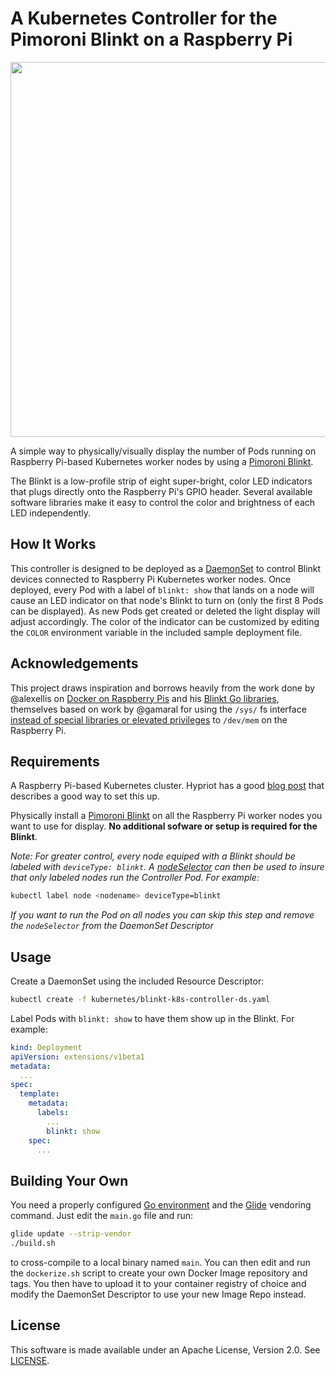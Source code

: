 # A Kubernetes Controller for the Pimoroni Blinkt on a Raspberry Pi #

<img src="https://github.com/apprenda/blinkt-k8s-controller/raw/master/images/rpi-minicluster.jpg" width="600" />

A simple way to physically/visually display the number of Pods running on Raspberry Pi-based Kubernetes worker nodes by using a [Pimoroni Blinkt](https://shop.pimoroni.com/products/blinkt).

The Blinkt is a low-profile strip of eight super-bright, color LED indicators that plugs directly onto the Raspberry Pi's GPIO header. Several available software libraries make it easy to control the color and brightness of each LED independently.

## How It Works ##

This controller is designed to be deployed as a [DaemonSet](https://kubernetes.io/docs/admin/daemons/) to control Blinkt devices connected to Raspberry Pi Kubernetes worker nodes. Once deployed, every Pod with a label of `blinkt: show` that lands on a node will cause an LED indicator on that node's Blinkt to turn on (only the first 8 Pods can be displayed). As new Pods get created or deleted the light display will adjust accordingly. The color of the indicator can be customized by editing the `COLOR` environment variable in the included sample deployment file. 

## Acknowledgements ##

This project draws inspiration and borrows heavily from the work done by @alexellis on [Docker on Raspberry Pis](http://blog.alexellis.io/visiting-pimoroni/) and his [Blinkt Go libraries](https://github.com/alexellis/blinkt_go), themselves based on work by @gamaral for using the `/sys/` fs interface [instead of special libraries or elevated privileges](https://guillermoamaral.com/read/rpi-gpio-c-sysfs/) to `/dev/mem` on the Raspberry Pi.

## Requirements ##

A Raspberry Pi-based Kubernetes cluster. Hypriot has a good [blog post](https://blog.hypriot.com/post/setup-kubernetes-raspberry-pi-cluster/) that describes a good way to set this up. 

Physically install a [Pimoroni Blinkt](https://shop.pimoroni.com/products/blinkt) on all the Raspberry Pi worker nodes you want to use for display. **No additional sofware or setup is required for the Blinkt**.

*Note: For greater control, every node equiped with a Blinkt should be labeled with `deviceType: blinkt`. A [nodeSelector](https://kubernetes.io/docs/admin/daemons/#running-pods-on-only-some-nodes) can then be used to insure that only labeled nodes run the Controller Pod. For example:*

```sh
kubectl label node <nodename> deviceType=blinkt
```

*If you want to run the Pod on all nodes you can skip this step and remove the `nodeSelector` from the DaemonSet Descriptor*

## Usage ##

Create a DaemonSet using the included Resource Descriptor:
```sh
kubectl create -f kubernetes/blinkt-k8s-controller-ds.yaml
```

Label Pods with `blinkt: show` to have them show up in the Blinkt. For example:
```yaml
kind: Deployment
apiVersion: extensions/v1beta1
metadata:
  ...
spec:
  template:
    metadata:
      labels:
        ...
        blinkt: show
    spec:
      ...
```

## Building Your Own ##

You need a properly configured [Go environment](https://golang.org) and the [Glide](https://glide.sh) vendoring command. Just edit the `main.go` file and run:

```sh
glide update --strip-vendor
./build.sh
```

to cross-compile to a local binary named `main`. You can then edit and run the `dockerize.sh` script to create your own Docker Image repository and tags. You then have to upload it to your container registry of choice and modify the DaemonSet Descriptor to use your new Image Repo instead.

## License ##

This software is made available under an Apache License, Version 2.0. See [LICENSE](./LICENSE).